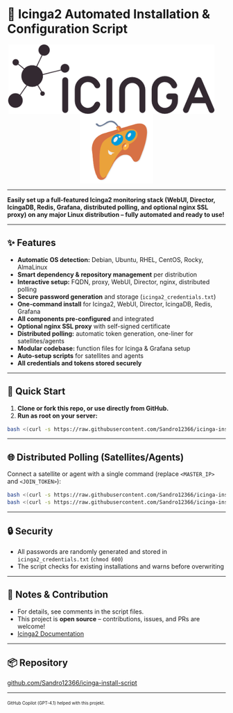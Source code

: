 # 🚀 Icinga2 Automated Installation & Configuration Script

<p align="center">
  <picture style="display:inline-block; vertical-align:middle;">
    <source srcset="media/icinga-logo-invert-screen-export-small.png" media="(prefers-color-scheme: dark)">
    <img alt="Icinga2 Logo" src="media/icinga-logo-screen-export-small.png" height="160" style="display:inline-block; vertical-align:middle; margin-right:24px;">
  </picture>
  <img alt="Your Logo" src="media/logo-nobackround_orig.png" height="160" style="display:inline-block; vertical-align:middle;">
</p>

---

**Easily set up a full-featured Icinga2 monitoring stack (WebUI, Director, IcingaDB, Redis, Grafana, distributed polling, and optional nginx SSL proxy) on any major Linux distribution – fully automated and ready to use!**

---

## ✨ Features

- **Automatic OS detection:** Debian, Ubuntu, RHEL, CentOS, Rocky, AlmaLinux
- **Smart dependency & repository management** per distribution
- **Interactive setup:** FQDN, proxy, WebUI, Director, nginx, distributed polling
- **Secure password generation** and storage (`icinga2_credentials.txt`)
- **One-command install** for Icinga2, WebUI, Director, IcingaDB, Redis, Grafana
- **All components pre-configured** and integrated
- **Optional nginx SSL proxy** with self-signed certificate
- **Distributed polling:** automatic token generation, one-liner for satellites/agents
- **Modular codebase:** function files for Icinga & Grafana setup
- **Auto-setup scripts** for satellites and agents
- **All credentials and tokens stored securely**

---

## 🚦 Quick Start

1. **Clone or fork this repo, or use directly from GitHub.**
2. **Run as root on your server:**

```sh
bash <(curl -s https://raw.githubusercontent.com/Sandro12366/icinga-install-script/main/install_icinga2.sh)
```

---

## 🌐 Distributed Polling (Satellites/Agents)

Connect a satellite or agent with a single command (replace `<MASTER_IP>` and `<JOIN_TOKEN>`):

```sh
bash <(curl -s https://raw.githubusercontent.com/Sandro12366/icinga-install-script/main/setup_satellite.sh) <MASTER_IP> <JOIN_TOKEN>
bash <(curl -s https://raw.githubusercontent.com/Sandro12366/icinga-install-script/main/setup_agent.sh) <MASTER_IP> <JOIN_TOKEN>
```

---

## 🔒 Security

- All passwords are randomly generated and stored in `icinga2_credentials.txt` (`chmod 600`)
- The script checks for existing installations and warns before overwriting

---

## 📝 Notes & Contribution

- For details, see comments in the script files.
- This project is **open source** – contributions, issues, and PRs are welcome!
- [Icinga2 Documentation](https://icinga.com/docs/)

---

## 📦 Repository

[github.com/Sandro12366/icinga-install-script](https://github.com/Sandro12366/icinga-install-script)

---

<sub><sup>GitHub Copilot (GPT-4.1) helped with this projekt.</sup></sub>
